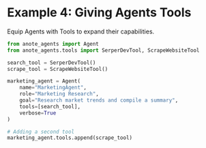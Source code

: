 # Example 4: Giving Agents Tools

Equip Agents with Tools to expand their capabilities.

```python
from anote_agents import Agent
from anote_agents.tools import SerperDevTool, ScrapeWebsiteTool

search_tool = SerperDevTool()
scrape_tool = ScrapeWebsiteTool()

marketing_agent = Agent(
    name="MarketingAgent",
    role="Marketing Research",
    goal="Research market trends and compile a summary",
    tools=[search_tool],
    verbose=True
)

# Adding a second tool
marketing_agent.tools.append(scrape_tool)
```
